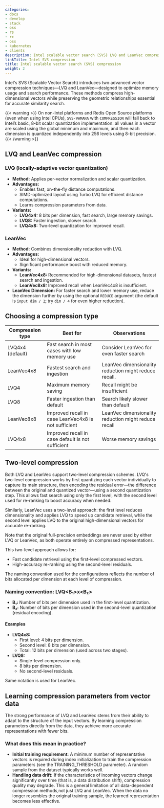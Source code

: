 ```yaml
---
categories:
- docs
- develop
- stack
- oss
- rs
- rc
- oss
- kubernetes
- clients
description: Intel scalable vector search (SVS) LVQ and LeanVec compression
linkTitle: Intel SVS compression
title: Intel scalable vector search (SVS) compression
weight: 2
---
```


Intel's SVS (Scalable Vector Search) introduces two advanced vector compression techniques&mdash;LVQ and LeanVec&mdash;designed to optimize memory usage and search performance. These methods compress high-dimensional vectors while preserving the geometric relationships essential for accurate similarity search.

{{< warning >}}
On non-Intel platforms and Redis Open Source platforms (even when using Intel CPUs), `SVS-VAMANA` with `COMPRESSION` will fall back to Intel’s basic, 8-bit scalar quantization implementation: all values in a vector are scaled using the global minimum and maximum, and then each dimension is quantized independently into 256 levels using 8-bit precision.
{{< /warning >}}

## LVQ and LeanVec compression

### LVQ (locally-adaptive vector quantization)

* **Method:** Applies per-vector normalization and scalar quantization.
* **Advantages:**
    * Enables fast, on-the-fly distance computations.
    * SIMD-optimized layout using Turbo LVQ for efficient distance computations.
    * Learns compression parameters from data.
* **Variants:**
    * **LVQ4x4:** 8 bits per dimension, fast search, large memory savings.
    * **LVQ8:** Faster ingestion, slower search.
    * **LVQ4x8:** Two-level quantization for improved recall.

### LeanVec

* **Method:** Combines dimensionality reduction with LVQ.
* **Advantages:**
    * Ideal for high-dimensional vectors.
    * Significant performance boost with reduced memory.
* **Variants:**
    * **LeanVec4x8:** Recommended for high-dimensional datasets, fastest search and ingestion.
    * **LeanVec8x8:** Improved recall when LeanVec4x8 is insufficient.
* **LeanVec Dimension:** For faster search and lower memory use, reduce the dimension further by using the optional `REDUCE` argument (the default is `input dim / 2`; try `dim / 4` for even higher reduction).

## Choosing a compression type

| Compression type | Best for | Observations |
|------------------|----------|--------------|
| LVQ4x4 (default) | Fast search in most cases with low memory use | Consider LeanVec for even faster search |
| LeanVec4x8 | Fastest search and ingestion | LeanVec dimensionality reduction might reduce recall. |
| LVQ4 | Maximum memory saving | Recall might be insufficient |
| LVQ8 | Faster ingestion than default | Search likely slower than default |
| LeanVec8x8 | Improved recall in case LeanVec4x8 is not sufficient | LeanVec dimensionality reduction might reduce recall |
| LVQ4x8 | Improved recall in case default is not sufficient | Worse memory savings |

## Two-level compression

Both LVQ and LeanVec support two-level compression schemes. LVQ's two-level compression works by first quantizing each vector individually to capture its main structure, then encoding the residual error&mdash;the difference between the original and quantized vector&mdash;using a second quantization step. This allows fast search using only the first level, with the second level used for re-ranking to boost accuracy when needed.

Similarly, LeanVec uses a two-level approach: the first level reduces dimensionality and applies LVQ to speed up candidate retrieval, while the second level applies LVQ to the original high-dimensional vectors for accurate re-ranking.

Note that the original full-precision embeddings are never used by either LVQ or LeanVec, as both operate entirely on compressed representations.

This two-level approach allows for:

* Fast candidate retrieval using the first-level compressed vectors.
* High-accuracy re-ranking using the second-level residuals.

The naming convention used for the configurations reflects the number of bits allocated per dimension at each level of compression.

### Naming convention: LVQ<B₁>x<B₂>

* **B₁:** Number of bits per dimension used in the first-level quantization.
* **B₂:** Number of bits per dimension used in the second-level quantization (residual encoding).

#### Examples

* **LVQ4x8:**
    * First level: 4 bits per dimension.
    * Second level: 8 bits per dimension.
    * Total: 12 bits per dimension (used across two stages).
* **LVQ8:**
    * Single-level compression only.
    * 8 bits per dimension.
    * No second-level residuals.

Same notation is used for LeanVec.

## Learning compression parameters from vector data

The strong performance of LVQ and LeanVec stems from their ability to adapt to the structure of the input vectors. By learning compression parameters directly from the data, they achieve more accurate representations with fewer bits.

### What does this mean in practice?

* **Initial training requirement:**
    A minimum number of representative vectors is required during index initialization to train the compression parameters (see the TRAINING_THRESHOLD parameter). A random sample from the dataset typically works well.
* **Handling data drift:**
    If the characteristics of incoming vectors change significantly over time (that is, a data distribution shift), compression quality may degrade. This is a general limitation of all data-dependent compression methods,not just LVQ and LeanVec. When the data no longer resembles the original training sample, the learned representation becomes less effective.
